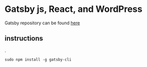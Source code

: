 # Gatsby js, React, and WordPress

Gatsby repository can be found [here](https://github.com/hckia/gatsbyjswptutorial-front)


## instructions

.

```
sudo npm install -g gatsby-cli
```
